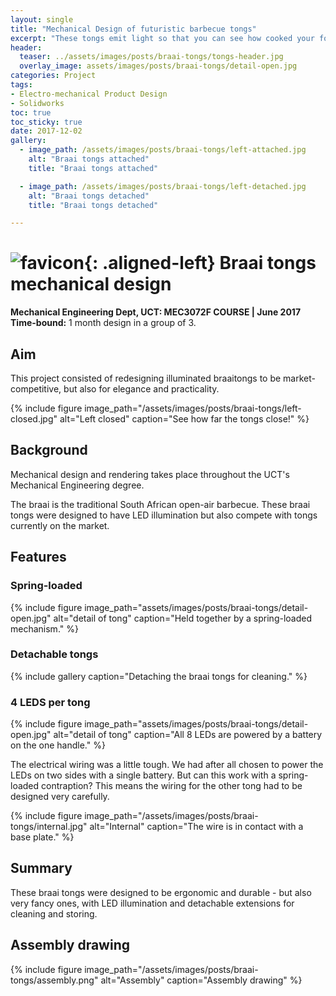 ```yaml
---
layout: single
title: "Mechanical Design of futuristic barbecue tongs"
excerpt: "These tongs emit light so that you can see how cooked your food is."
header:
  teaser: ../assets/images/posts/braai-tongs/tongs-header.jpg
  overlay_image: assets/images/posts/braai-tongs/detail-open.jpg
categories: Project
tags:
- Electro-mechanical Product Design
- Solidworks
toc: true
toc_sticky: true
date: 2017-12-02
gallery:
  - image_path: /assets/images/posts/braai-tongs/left-attached.jpg
    alt: "Braai tongs attached"
    title: "Braai tongs attached"

  - image_path: /assets/images/posts/braai-tongs/left-detached.jpg
    alt: "Braai tongs detached"
    title: "Braai tongs detached"

---
```


# ![favicon](/assets/images/favicon.jpg){: .aligned-left} Braai tongs mechanical design
**Mechanical Engineering Dept, UCT: MEC3072F COURSE | June 2017**
**Time-bound:** 1 month design in a group of 3.

## Aim
This project consisted of redesigning illuminated braaitongs to be market-competitive, but also for elegance and practicality.

{%
include figure
image_path="/assets/images/posts/braai-tongs/left-closed.jpg"
alt="Left closed"
caption="See how far the tongs close!"
%}

## Background
Mechanical design and rendering takes place throughout the UCT's Mechanical Engineering degree.

The braai is the traditional South African open-air barbecue. These braai tongs were designed to have LED illumination but also compete with tongs currently on the market.

## Features
### Spring-loaded
{%
include figure
image_path="assets/images/posts/braai-tongs/detail-open.jpg"
alt="detail of tong"
caption="Held together by a spring-loaded mechanism."
%}

### Detachable tongs

{% include gallery caption="Detaching the braai tongs for cleaning." %}

### 4 LEDS per tong

{%
include figure
image_path="assets/images/posts/braai-tongs/detail-open.jpg"
alt="detail of tong"
caption="All 8 LEDs are powered by a battery on the one handle."
%}

The electrical wiring was a little tough. We had after all chosen to power the LEDs on two sides with a single battery. But can this work with a spring-loaded contraption? This means the wiring for the other tong had to be designed very carefully.

{%
include figure
image_path="/assets/images/posts/braai-tongs/internal.jpg"
alt="Internal"
caption="The wire is in contact with a base plate."
%}

## Summary
These braai tongs were designed to be ergonomic and durable - but also very fancy ones, with LED illumination and detachable extensions for cleaning and storing.

## Assembly drawing
{%
include figure
image_path="/assets/images/posts/braai-tongs/assembly.png"
alt="Assembly"
caption="Assembly drawing"
%}

